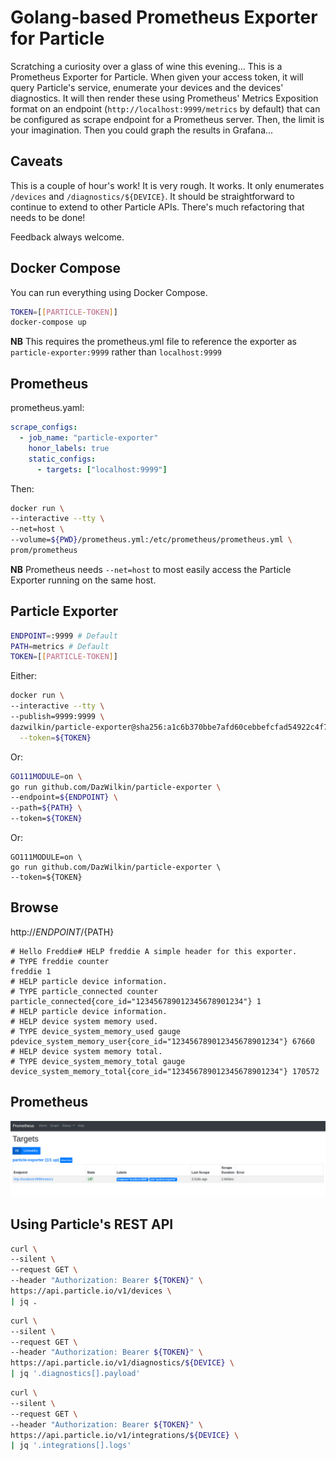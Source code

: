 # Golang-based Prometheus Exporter for Particle

Scratching a curiosity over a glass of wine this evening... This is a Prometheus Exporter for Particle. When given your access token, it will query Particle's service, enumerate your devices and the devices' diagnostics. It will then render these using Prometheus' Metrics Exposition format on an endpoint (`http://localhost:9999/metrics` by default) that can be configured as scrape endpoint for a Prometheus server. Then, the limit is your imagination. Then you could graph the results in Grafana...

## Caveats

This is a couple of hour's work! It is very rough. It works. It only enumerates `/devices` and `/diagnostics/${DEVICE}`. It should be straightforward to continue to extend to other Particle APIs. There's much refactoring that needs to be done!

Feedback always welcome.

## Docker Compose

You can run everything using Docker Compose.
```bash
TOKEN=[[PARTICLE-TOKEN]]
docker-compose up
```

**NB** This requires the prometheus.yml file to reference the exporter as `particle-exporter:9999` rather than `localhost:9999`

## Prometheus

prometheus.yaml:
```YAML
scrape_configs:
  - job_name: "particle-exporter"
    honor_labels: true
    static_configs:
      - targets: ["localhost:9999"]
```
Then:
```bash
docker run \
--interactive --tty \
--net=host \
--volume=${PWD}/prometheus.yml:/etc/prometheus/prometheus.yml \
prom/prometheus
```
**NB** Prometheus needs `--net=host` to most easily access the Particle Exporter running on the same host.

## Particle Exporter

```bash
ENDPOINT=:9999 # Default
PATH=metrics # Default
TOKEN=[[PARTICLE-TOKEN]]
```

Either:
```bash
docker run \
--interactive --tty \
--publish=9999:9999 \
dazwilkin/particle-exporter@sha256:a1c6b370bbe7afd60cebbefcfad54922c4f767a0c566b2410745acee26993120 \
  --token=${TOKEN}
```
Or:
```bash
GO111MODULE=on \
go run github.com/DazWilkin/particle-exporter \
--endpoint=${ENDPOINT} \
--path=${PATH} \
--token=${TOKEN}
```
Or:
```
GO111MODULE=on \
go run github.com/DazWilkin/particle-exporter \
--token=${TOKEN}
```

## Browse

http://${ENDPOINT}/${PATH}

```
# Hello Freddie# HELP freddie A simple header for this exporter.
# TYPE freddie counter
freddie 1
# HELP particle device information.
# TYPE particle_connected counter
particle_connected{core_id="123456789012345678901234"} 1
# HELP particle device information.
# HELP device system memory used.
# TYPE device_system_memory_used gauge
pdevice_system_memory_user{core_id="123456789012345678901234"} 67660
# HELP device system memory total.
# TYPE device_system_memory_total gauge
device_system_memory_total{core_id="123456789012345678901234"} 170572
```
## Prometheus

![](prometheus.targets.png) 


## Using Particle's REST API

```bash
curl \
--silent \
--request GET \
--header "Authorization: Bearer ${TOKEN}" \
https://api.particle.io/v1/devices \
| jq .
```

```bash
curl \
--silent \
--request GET \
--header "Authorization: Bearer ${TOKEN}" \
https://api.particle.io/v1/diagnostics/${DEVICE} \
| jq '.diagnostics[].payload'
```

```bash
curl \
--silent \
--request GET \
--header "Authorization: Bearer ${TOKEN}" \
https://api.particle.io/v1/integrations/${DEVICE} \
| jq '.integrations[].logs'
```
